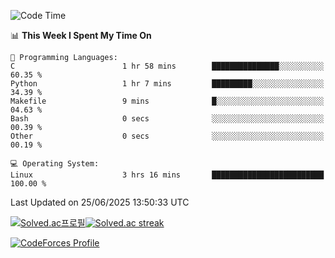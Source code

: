 
<!--START_SECTION:waka-->
![Code Time](http://img.shields.io/badge/Code%20Time-3%2C897%20hrs%2036%20mins-blue)

📊 **This Week I Spent My Time On** 

```text
💬 Programming Languages: 
C                        1 hr 58 mins        ███████████████░░░░░░░░░░   60.35 % 
Python                   1 hr 7 mins         █████████░░░░░░░░░░░░░░░░   34.39 % 
Makefile                 9 mins              █░░░░░░░░░░░░░░░░░░░░░░░░   04.63 % 
Bash                     0 secs              ░░░░░░░░░░░░░░░░░░░░░░░░░   00.39 % 
Other                    0 secs              ░░░░░░░░░░░░░░░░░░░░░░░░░   00.19 % 

💻 Operating System: 
Linux                    3 hrs 16 mins       █████████████████████████   100.00 % 
```


 Last Updated on 25/06/2025 13:50:33 UTC
<!--END_SECTION:waka-->


[![Solved.ac프로필](http://mazassumnida.wtf/api/generate_badge?boj=hckim96)](https://solved.ac/hckim96)[![Solved.ac streak](http://mazandi.herokuapp.com/api?handle=hckim96&theme=dark)](https://solved.ac/hckim96)


[![CodeForces Profile](https://cf.leed.at?id=hckim96)](https://codeforces.com/profile/hckim96)


